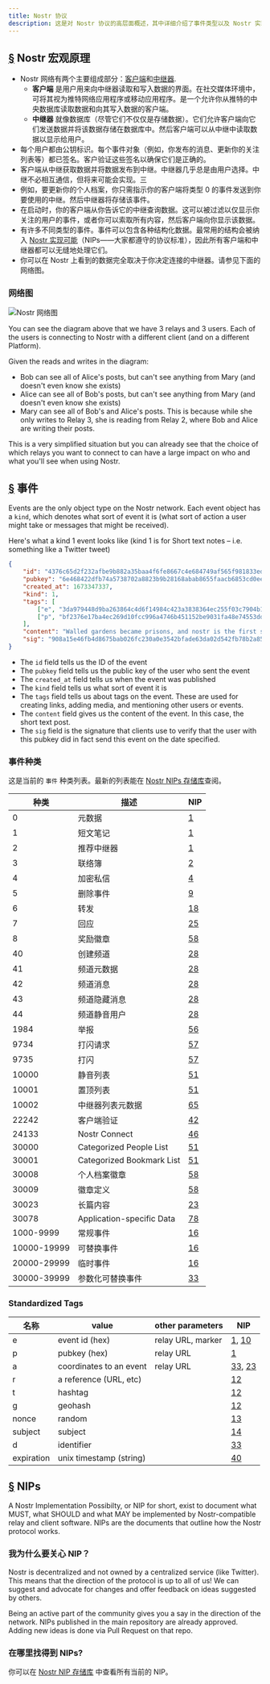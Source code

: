 ```yaml
---
title: Nostr 协议
description: 这是对 Nostr 协议的高层面概述，其中详细介绍了事件类型以及 Nostr 实现可能性 (NIP) 的工作原理。
---
```


## [§](#宏观) Nostr 宏观原理

-   Nostr 网络有两个主要组成部分：[客户端](/cn/clients)和[中继器](/cn/relays).
    -   **客户端** 是用户用来向中继器读取和写入数据的界面。在社交媒体环境中，可将其视为推特网络应用程序或移动应用程序。是一个允许你从推特的中央数据库读取数据和向其写入数据的客户端。
    -   **中继器** 就像数据库（尽管它们不仅仅是存储数据）。它们允许客户端向它们发送数据并将该数据存储在数据库中。然后客户端可以从中继中读取数据以显示给用户。
-   每个用户都由公钥标识。每个事件对象（例如，你发布的消息、更新你的关注列表等）都已签名。客户验证这些签名以确保它们是正确的。
-   客户端从中继获取数据并将数据发布到中继。中继器几乎总是由用户选择。中继不必相互通信，但将来可能会实现。三
-   例如，要更新你的个人档案，你只需指示你的客户端将类型 0 的事件发送到你要使用的中继。然后中继器将存储该事件。
-   在启动时，你的客户端从你告诉它的中继查询数据。这可以被过滤以仅显示你关注的用户的事件，或者你可以索取所有内容，然后客户端向你显示该数据。
-   有许多不同类型的事件。事件可以包含各种结构化数据。最常用的结构会被纳入 [Nostr 实现可能](#nips)（NIPs——大家都遵守的协议标准），因此所有客户端和中继器都可以无缝地处理它们。
-   你可以在 Nostr 上看到的数据完全取决于你决定连接的中继器。请参见下面的网络图。

### 网络图

![Nostr 网络图](/images/nostr-network.webp)

You can see the diagram above that we have 3 relays and 3 users. Each of the users is connecting to Nostr with a different client (and on a different Platform).

Given the reads and writes in the diagram:

-   Bob can see all of Alice's posts, but can't see anything from Mary (and doesn't even know she exists)
-   Alice can see all of Bob's posts, but can't see anything from Mary (and doesn't even know she exists)
-   Mary can see all of Bob's and Alice's posts. This is because while she only writes to Relay 3, she is reading from Relay 2, where Bob and Alice are writing their posts.

This is a very simplified situation but you can already see that the choice of which relays you want to connect to can have a large impact on who and what you'll see when using Nostr.

## [§](#事件) 事件

Events are the only object type on the Nostr network. Each event object has a `kind`, which denotes what sort of event it is (what sort of action a user might take or messages that might be received).

Here's what a kind 1 event looks like (kind 1 is for Short text notes – i.e. something like a Twitter tweet)

```json
{
    "id": "4376c65d2f232afbe9b882a35baa4f6fe8667c4e684749af565f981833ed6a65",
    "pubkey": "6e468422dfb74a5738702a8823b9b28168abab8655faacb6853cd0ee15deee93",
    "created_at": 1673347337,
    "kind": 1,
    "tags": [
        ["e", "3da979448d9ba263864c4d6f14984c423a3838364ec255f03c7904b1ae77f206"],
        ["p", "bf2376e17ba4ec269d10fcc996a4746b451152be9031fa48e74553dde5526bce"]
    ],
    "content": "Walled gardens became prisons, and nostr is the first step towards tearing down the prison walls.",
    "sig": "908a15e46fb4d8675bab026fc230a0e3542bfade63da02d542fb78b2a8513fcd0092619a2c8c1221e581946e0191f2af505dfdf8657a414dbca329186f009262"
}
```

-   The `id` field tells us the ID of the event
-   The `pubkey` field tells us the public key of the user who sent the event
-   The `created_at` field tells us when the event was published
-   The `kind` field tells us what sort of event it is
-   The `tags` field tells us about tags on the event. These are used for creating links, adding media, and mentioning other users or events.
-   The `content` field gives us the content of the event. In this case, the short text post.
-   The `sig` field is the signature that clients use to verify that the user with this pubkey did in fact send this event on the date specified.

### 事件种类

这是当前的 `事件` 种类列表。最新的列表能在 [Nostr NIPs 存储库](https://github.com/nostr-protocol/nips)查阅。

| 种类        | 描述                      | NIP         |
| ----------- | -------------------------------- | ----------- |
| 0           | 元数据                         | [1](01.md)  |
| 1           | 短文笔记                  | [1](01.md)  |
| 2           | 推荐中继器                  | [1](01.md)  |
| 3           | 联络簿                         | [2](02.md)  |
| 4           | 加密私信        | [4](04.md)  |
| 5           | 删除事件                   | [9](09.md)  |
| 6           | 转发                          | [18](18.md) |
| 7           | 回应                         | [25](25.md) |
| 8           | 奖励徽章                      | [58](58.md) |
| 40          | 创建频道                 | [28](28.md) |
| 41          | 频道元数据                 | [28](28.md) |
| 42          | 频道消息                  | [28](28.md) |
| 43          | 频道隐藏消息             | [28](28.md) |
| 44          | 频道静音用户                | [28](28.md) |
| 1984        | 举报                        | [56](56.md) |
| 9734        | 打闪请求                      | [57](57.md) |
| 9735        | 打闪                              | [57](57.md) |
| 10000       | 静音列表                        | [51](51.md) |
| 10001       | 置顶列表                         | [51](51.md) |
| 10002       | 中继器列表元数据              | [65](65.md) |
| 22242       | 客户端验证            | [42](42.md) |
| 24133       | Nostr Connect                    | [46](46.md) |
| 30000       | Categorized People List          | [51](51.md) |
| 30001       | Categorized Bookmark List        | [51](51.md) |
| 30008       | 个人档案徽章                   | [58](58.md) |
| 30009       | 徽章定义                 | [58](58.md) |
| 30023       | 长篇内容                | [23](23.md) |
| 30078       | Application-specific Data        | [78](78.md) |
| 1000-9999   | 常规事件                   | [16](16.md) |
| 10000-19999 | 可替换事件               | [16](16.md) |
| 20000-29999 | 临时事件                 | [16](16.md) |
| 30000-39999 | 参数化可替换事件         | [33](33.md) |

### Standardized Tags

| 名称       | value                   | other parameters  | NIP                      |
| ---------- | ----------------------- | ----------------- | ------------------------ |
| e          | event id (hex)          | relay URL, marker | [1](01.md), [10](10.md)  |
| p          | pubkey (hex)            | relay URL         | [1](01.md)               |
| a          | coordinates to an event | relay URL         | [33](33.md), [23](23.md) |
| r          | a reference (URL, etc)  |                   | [12](12.md)              |
| t          | hashtag                 |                   | [12](12.md)              |
| g          | geohash                 |                   | [12](12.md)              |
| nonce      | random                  |                   | [13](13.md)              |
| subject    | subject                 |                   | [14](14.md)              |
| d          | identifier              |                   | [33](33.md)              |
| expiration | unix timestamp (string) |                   | [40](40.md)              |

## [§](#nips) NIPs

A Nostr Implementation Possibilty, or NIP for short, exist to document what MUST, what SHOULD and what MAY be implemented by Nostr-compatible relay and client software. NIPs are the documents that outline how the Nostr protocol works.

### 我为什么要关心 NIP？

Nostr is decentralized and not owned by a centralized service (like Twitter). This means that the direction of the protocol is up to all of us! We can suggest and advocate for changes and offer feedback on ideas suggested by others.

Being an active part of the community gives you a say in the direction of the network. NIPs published in the main repository are already approved. Adding new ideas is done via Pull Request on that repo.

### 在哪里找得到 NIPs?

你可以在 [Nostr NIP 存储库](https://github.com/nostr-protocol/nips) 中查看所有当前的 NIP。
